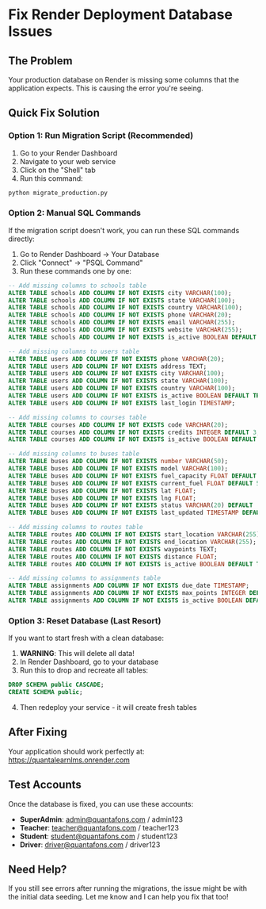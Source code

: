 # Fix Render Deployment Database Issues

## The Problem
Your production database on Render is missing some columns that the application expects. This is causing the error you're seeing.

## Quick Fix Solution

### Option 1: Run Migration Script (Recommended)
1. Go to your Render Dashboard
2. Navigate to your web service
3. Click on the "Shell" tab
4. Run this command:
```bash
python migrate_production.py
```

### Option 2: Manual SQL Commands
If the migration script doesn't work, you can run these SQL commands directly:

1. Go to Render Dashboard → Your Database
2. Click "Connect" → "PSQL Command"  
3. Run these commands one by one:

```sql
-- Add missing columns to schools table
ALTER TABLE schools ADD COLUMN IF NOT EXISTS city VARCHAR(100);
ALTER TABLE schools ADD COLUMN IF NOT EXISTS state VARCHAR(100);
ALTER TABLE schools ADD COLUMN IF NOT EXISTS country VARCHAR(100);
ALTER TABLE schools ADD COLUMN IF NOT EXISTS phone VARCHAR(20);
ALTER TABLE schools ADD COLUMN IF NOT EXISTS email VARCHAR(255);
ALTER TABLE schools ADD COLUMN IF NOT EXISTS website VARCHAR(255);
ALTER TABLE schools ADD COLUMN IF NOT EXISTS is_active BOOLEAN DEFAULT TRUE;

-- Add missing columns to users table
ALTER TABLE users ADD COLUMN IF NOT EXISTS phone VARCHAR(20);
ALTER TABLE users ADD COLUMN IF NOT EXISTS address TEXT;
ALTER TABLE users ADD COLUMN IF NOT EXISTS city VARCHAR(100);
ALTER TABLE users ADD COLUMN IF NOT EXISTS state VARCHAR(100);
ALTER TABLE users ADD COLUMN IF NOT EXISTS country VARCHAR(100);
ALTER TABLE users ADD COLUMN IF NOT EXISTS is_active BOOLEAN DEFAULT TRUE;
ALTER TABLE users ADD COLUMN IF NOT EXISTS last_login TIMESTAMP;

-- Add missing columns to courses table
ALTER TABLE courses ADD COLUMN IF NOT EXISTS code VARCHAR(20);
ALTER TABLE courses ADD COLUMN IF NOT EXISTS credits INTEGER DEFAULT 3;
ALTER TABLE courses ADD COLUMN IF NOT EXISTS is_active BOOLEAN DEFAULT TRUE;

-- Add missing columns to buses table
ALTER TABLE buses ADD COLUMN IF NOT EXISTS number VARCHAR(50);
ALTER TABLE buses ADD COLUMN IF NOT EXISTS model VARCHAR(100);
ALTER TABLE buses ADD COLUMN IF NOT EXISTS fuel_capacity FLOAT DEFAULT 100.0;
ALTER TABLE buses ADD COLUMN IF NOT EXISTS current_fuel FLOAT DEFAULT 50.0;
ALTER TABLE buses ADD COLUMN IF NOT EXISTS lat FLOAT;
ALTER TABLE buses ADD COLUMN IF NOT EXISTS lng FLOAT;
ALTER TABLE buses ADD COLUMN IF NOT EXISTS status VARCHAR(20) DEFAULT 'offline';
ALTER TABLE buses ADD COLUMN IF NOT EXISTS last_updated TIMESTAMP DEFAULT CURRENT_TIMESTAMP;

-- Add missing columns to routes table
ALTER TABLE routes ADD COLUMN IF NOT EXISTS start_location VARCHAR(255);
ALTER TABLE routes ADD COLUMN IF NOT EXISTS end_location VARCHAR(255);
ALTER TABLE routes ADD COLUMN IF NOT EXISTS waypoints TEXT;
ALTER TABLE routes ADD COLUMN IF NOT EXISTS distance FLOAT;
ALTER TABLE routes ADD COLUMN IF NOT EXISTS is_active BOOLEAN DEFAULT TRUE;

-- Add missing columns to assignments table
ALTER TABLE assignments ADD COLUMN IF NOT EXISTS due_date TIMESTAMP;
ALTER TABLE assignments ADD COLUMN IF NOT EXISTS max_points INTEGER DEFAULT 100;
ALTER TABLE assignments ADD COLUMN IF NOT EXISTS is_active BOOLEAN DEFAULT TRUE;
```

### Option 3: Reset Database (Last Resort)
If you want to start fresh with a clean database:

1. **WARNING**: This will delete all data!
2. In Render Dashboard, go to your database
3. Run this to drop and recreate all tables:
```sql
DROP SCHEMA public CASCADE;
CREATE SCHEMA public;
```
4. Then redeploy your service - it will create fresh tables

## After Fixing

Your application should work perfectly at: https://quantalearnlms.onrender.com

## Test Accounts
Once the database is fixed, you can use these accounts:
- **SuperAdmin**: admin@quantafons.com / admin123
- **Teacher**: teacher@quantafons.com / teacher123
- **Student**: student@quantafons.com / student123
- **Driver**: driver@quantafons.com / driver123

## Need Help?
If you still see errors after running the migrations, the issue might be with the initial data seeding. Let me know and I can help you fix that too!